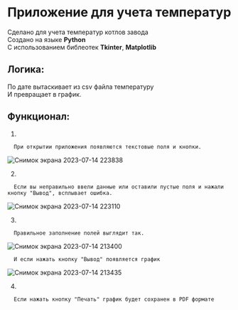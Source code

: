 Приложение для учета температур 
==================

Сделано для учета температур котлов завода \
Создано на языке <b>Python</b> \
С использованием библеотек <b>Tkinter</b>, <b>Matplotlib</b>

Логика:
------------------
По дате вытаскивает из csv файла температуру \
И превращает в график.

Функционал:
------------------

1.

      При открытии приложения появляются текстовые поля и кнопки.

![Снимок экрана 2023-07-14 223838](https://github.com/neprostoilya/graph_app/assets/125191093/86736ba7-e990-406c-a880-059c20118a4a)

2.

      Если вы неправильно ввели данные или оставили пустые поля и нажали кнопку "Вывод", всплывает ошибка.
  
![Снимок экрана 2023-07-14 223110](https://github.com/neprostoilya/graph_app/assets/125191093/572fbb51-28ed-4e70-bb63-dd613ae0813c)

3.

      Правильное заполнение полей выглядит так.
  
![Снимок экрана 2023-07-14 213400](https://github.com/neprostoilya/graph_app/assets/125191093/69f6e380-0fb1-40fb-912e-8080e867ca8a)

      И если нажать кнопку "Вывод" появляется график
      
![Снимок экрана 2023-07-14 213435](https://github.com/neprostoilya/graph_app/assets/125191093/a119b627-e9e7-4b1b-b182-102d074798d4)

4.

      Если нажать кнопку "Печать" график будет сохранен в PDF формате
